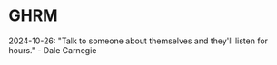 # GHRM

2024-10-26: "Talk to someone about themselves and they'll listen for hours." - Dale Carnegie